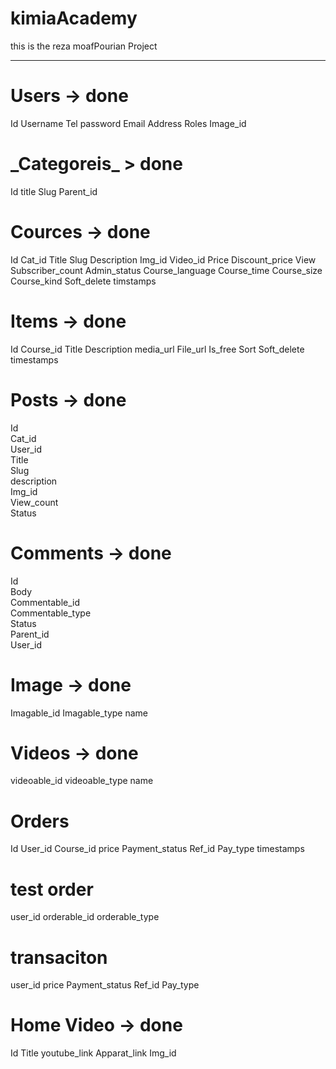 # kimiaAcademy
this is the reza moafPourian Project

-----

# **Users** -> done

Id
Username
Tel
password
Email
Address
Roles
Image_id


# **_Categoreis**_ > done
Id
title
Slug
Parent_id

# **Cources** -> done
Id
Cat_id
Title
Slug
Description
Img_id
Video_id
Price
Discount_price
View
Subscriber_count
Admin_status
Course_language
Course_time
Course_size
Course_kind
Soft_delete
timstamps



# **Items** -> done
Id
Course_id
Title
Description
media_url
File_url
Is_free
Sort
Soft_delete
timestamps

# **Posts**  -> done
Id <br>
Cat_id <br>
User_id <br>
Title <br>
Slug <br>
description <br>
Img_id <br>
View_count <br>
Status <br>

# **Comments** -> done
Id <br>
Body <br>
Commentable_id <br>
Commentable_type <br>
Status <br>
Parent_id <br>
User_id

# **Image** -> done
Imagable_id
Imagable_type
name

# **Videos** -> done
videoable_id
videoable_type
name


# **Orders**
Id
User_id
Course_id
price
Payment_status
Ref_id
Pay_type
timestamps

# **test order**
user_id
orderable_id
orderable_type

# **transaciton**
user_id
price
Payment_status
Ref_id
Pay_type



# **Home Video** -> done
Id
Title
youtube_link
Apparat_link
Img_id
